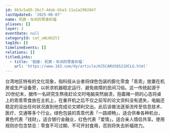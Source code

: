 ```yaml
---
id: 6b3c5a05-2bc7-4dab-b5a3-11a1a2902847
lastUpdated: '2025-06-07'
name: 机房・车间的零食祈福
aliases: []
layer: 2
eventDate: null
categoryId: cat_uWLHUZtI
tagIds: []
timelineEvents: []
relations: []
titledLinks:
  - title: '链接: 机房・车间的零食祈福'
    url: 'https://www.163.com/dy/article/HJ5CARUS0521DCLG.html'
---
```

台湾地区特有的文化现象，指科技从业者将绿色包装的膨化零食「乖乖」放置在机房或生产设备旁，以祈求机器稳定运行、避免故障的民间习俗。这一传统起源于20世纪末，据传一名研究生熬夜赶论文时电脑突然崩溃，抱着赌一把的心态将桌上的乖乖零食放在主机上，在重开机之后不仅之前写的论文资料没有遗失，电脑还稳定的没出任何状况直到他完成论文顺利交出。此后该做法逐渐流传至信息技术、医疗、交通等多个行业。绿色包装的乖乖代表「一路顺畅」，适合供奉各种机台，黄色代表「钱财」，适合银行金融业，红色代表「爱情」，适合亲人情侣共享。使用规则亦包含禁忌：零食不可过期、不可开封食用，否则将失去祈福效力。
